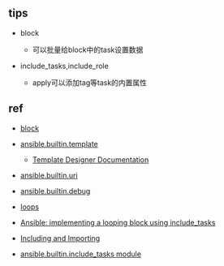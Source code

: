 
## tips

+ block
    + 可以批量给block中的task设置数据

+ include_tasks,include_role
    + apply可以添加tag等task的内置属性


## ref
+ [block](https://docs.ansible.com/ansible/latest/user_guide/playbooks_blocks.html)

+ [ansible.builtin.template ](https://docs.ansible.com/ansible/latest/collections/ansible/builtin/template_module.html)
    + [Template Designer Documentation](https://jinja.palletsprojects.com/en/3.1.x/templates/)

+ [ansible.builtin.uri](https://docs.ansible.com/ansible/latest/collections/ansible/builtin/uri_module.html)

+ [ansible.builtin.debug](https://docs.ansible.com/ansible/latest/collections/ansible/builtin/debug_module.html)

+ [loops](https://docs.ansible.com/ansible/latest/user_guide/playbooks_loops.html)
+ [Ansible: implementing a looping block using include_tasks](https://fabianlee.org/2021/06/18/ansible-implementing-a-looping-block-using-include_tasks/)

+ [Including and Importing](https://docs.ansible.com/ansible/2.4/playbooks_reuse_includes.html)
+ [ansible.builtin.include_tasks module](https://docs.ansible.com/ansible/latest/collections/ansible/builtin/include_tasks_module.html)